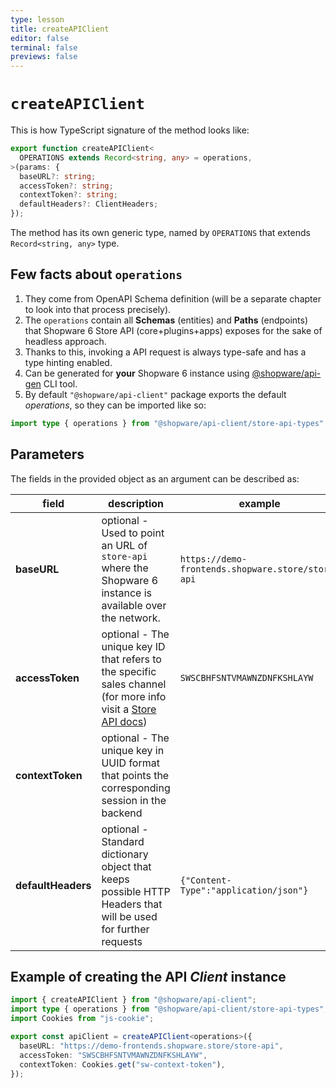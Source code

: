 ```yaml
---
type: lesson
title: createAPIClient
editor: false
terminal: false
previews: false
---
```


# `createAPIClient`

This is how TypeScript signature of the method looks like:

```ts
export function createAPIClient<
  OPERATIONS extends Record<string, any> = operations,
>(params: {
  baseURL?: string;
  accessToken?: string;
  contextToken?: string;
  defaultHeaders?: ClientHeaders;
});
```

The method has its own generic type, named by `OPERATIONS` that extends `Record<string, any>` type.

## Few facts about `operations`

1. They come from OpenAPI Schema definition (will be a separate chapter to look into that process precisely).
2. The `operations` contain all **Schemas** (entities) and **Paths** (endpoints) that Shopware 6 Store API (core+plugins+apps) exposes for the sake of headless approach.
3. Thanks to this, invoking a API request is always type-safe and has a type hinting enabled.
4. Can be generated for **your** Shopware 6 instance using [@shopware/api-gen](https://www.npmjs.com/package/@shopware/api-gen) CLI tool.
5. By default `"@shopware/api-client"` package exports the default _operations_, so they can be imported like so:

```ts
import type { operations } from "@shopware/api-client/store-api-types";
```

## Parameters

The fields in the provided object as an argument can be described as:

| field              | description                                                                                                                                                    | example                                           |
| ------------------ | -------------------------------------------------------------------------------------------------------------------------------------------------------------- | ------------------------------------------------- |
| **baseURL**        | optional - Used to point an URL of `store-api` where the Shopware 6 instance is available over the network.                                                    | `https://demo-frontends.shopware.store/store-api` |
| **accessToken**    | optional - The unique key ID that refers to the specific sales channel (for more info visit a [Store API docs](https://shopware.stoplight.io/docs/store-api/)) | `SWSCBHFSNTVMAWNZDNFKSHLAYW`                      |
| **contextToken**   | optional - The unique key in UUID format that points the corresponding session in the backend                                                                  |                                                   |
| **defaultHeaders** | optional - Standard dictionary object that keeps possible HTTP Headers that will be used for further requests                                                  | `{"Content-Type":"application/json"}`             |

## Example of creating the API _Client_ instance

```ts
import { createAPIClient } from "@shopware/api-client";
import type { operations } from "@shopware/api-client/store-api-types";
import Cookies from "js-cookie";

export const apiClient = createAPIClient<operations>({
  baseURL: "https://demo-frontends.shopware.store/store-api",
  accessToken: "SWSCBHFSNTVMAWNZDNFKSHLAYW",
  contextToken: Cookies.get("sw-context-token"),
});
```
